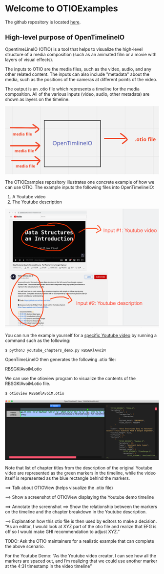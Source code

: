 # Welcome to OTIOExamples

The github repository is located [here](https://github.com/utsab/OTIOExamples).



## High-level purpose of OpenTimelineIO 


OpentimeLineIO (OTIO) is a tool that helps to visualize the high-level structure of a media composition (such as an animated film or a movie with layers of visual effects).  

The inputs to OTIO are the media files, such as the video, audio, and any other related content.  The inputs can also include "metadata" about the media, such as the positions of the cameras at different points of the video.   

The output is an .otio file which represents a timeline for the media composition.  All of the various inputs (video, audio, other metadata) are shown as layers on the timeline.  

![High-level visual](./img/high_level_visual.png?raw=true "High-level purpose of OTIO")


The OTIOExamples repository illustrates one concrete example of how we can use OTIO.  The example inputs the following files into OpenTimelineIO: 

1. A Youtube video
2. The Youtube description 

![Inputs to OTIO](./img/inputs_visual.png?raw=true "Inputs to OTIO")


You can run the example yourself for a [specific Youtube video](https://www.youtube.com/watch?v=RBSGKlAvoiM) by running a command such as the following: 

`$ python3 youtube_chapters_demo.py RBSGKlAvoiM`


OpenTimeLineIO then generates the following .otio file: 

[RBSGKlAvoiM.otio](./examples/RBSGKlAvoiM.otio)

We can use the otioview program to visualize the contents of the RBSGKlAvoiM.otio file. 

`$ otioview RBSGKlAvoiM.otio`


![otioview visual](./img/otioview_visual.png?raw=true "otioview visual")


Note that list of chapter titles from the description of the original Youtube video are represented as the green markers in the timeline, while the video itself is represented as the blue rectangle behind the markers. 




==> Talk about OTIOView (helps visualize the .otio file)

==> Show a screenshot of OTIOView displaying the Youtube demo timeline 

==> Annotate the screenshot ==> Show the relationship between the markers on the timeline and the chapter breakdown in the Youtube description.  

==> Explanation how this otio file is then used by editors to make a decision. “As an editor, I would look at XYZ part of the otio file and realize that EFG is off so I would make GHI recommendation to adjust XYZ.” 

TODO: Ask the OTIO maintainers for a realistic example that can complete the above scenario.

For the Youtube Demo: “As the Youtube video creator, I can see how all the markers are spaced out, and I’m realizing that we could use another marker at the 4:31 timestamp in the video timeline”  




